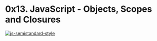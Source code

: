 # 0x13. JavaScript - Objects, Scopes and Closures

[![js-semistandard-style](https://raw.githubusercontent.com/standard/semistandard/master/badge.svg)](https://github.com/standard/semistandard)
